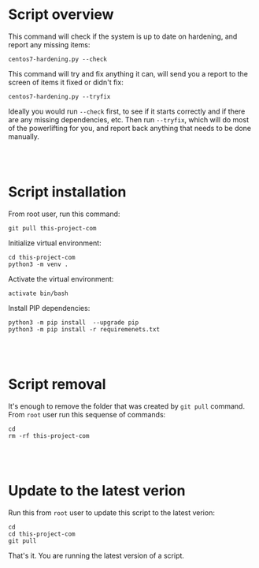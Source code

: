 # Script overview
This command will check if the system is up to date on hardening, and report any missing items:
```
centos7-hardening.py --check
```

This command will try and fix anything it can, will send you a report to the screen of items it fixed or didn't fix:
```
centos7-hardening.py --tryfix
```

Ideally you would run `--check` first, to see if it starts correctly and if there are any missing dependencies, etc. Then run `--tryfix`, which will do most of the powerlifting for you, and report back anything that needs to be done manually.

<br>
<br>

# Script installation
From root user, run this command:
```
git pull this-project-com
```

Initialize virtual environment:
```
cd this-project-com
python3 -m venv .
```

Activate the virtual environment:
```
activate bin/bash
```

Install PIP dependencies:
```
python3 -m pip install  --upgrade pip
python3 -m pip install -r requiremenets.txt
```

<br>
<br>

# Script removal
It's enough to remove the folder that was created by `git pull` command. From `root` user run this sequense of commands:
```
cd
rm -rf this-project-com
```

<br>
<br>

# Update to the latest verion
Run this from `root` user to update this script to the latest verion:
```
cd
cd this-project-com
git pull
```

That's it. You are running the latest version of a script.